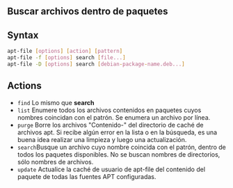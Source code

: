 ## Buscar archivos dentro de paquetes

## Syntax
```sh
apt-file [options] [action] [pattern]
apt-file -f [options] search [file...]
apt-file -D [options] search [debian-package-name.deb...]
```
## Actions

- `find` Lo mismo que **search**
- `list` Enumere todos los archivos contenidos en paquetes cuyos nombres coincidan con el patrón.  Se enumera un archivo por línea.
- `purge` Borre los archivos "Contenido-" del directorio de caché de archivos apt.  Si recibe algún error en la lista o en la búsqueda, es una buena idea realizar una limpieza y luego una actualización.
- `search`Busque un archivo cuyo nombre coincida con el patrón, dentro de todos los paquetes disponibles.  No se buscan nombres de directorios, sólo nombres de archivos. 
- `update` Actualice la caché de usuario de apt-file del contenido del paquete de todas las fuentes APT configuradas.



